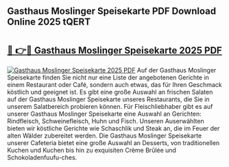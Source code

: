 ## Gasthaus Moslinger Speisekarte PDF Download Online 2025 tQERT

# <h2><a href="http://gcazif.nevu.top/?p=Gasthaus+Moslinger+Speisekarte">🔗 👉🔴 Gasthaus Moslinger Speisekarte 2025 PDF</a></h2>

[![Gasthaus Moslinger Speisekarte 2025 PDF](https://i.imgur.com/dBaPXMq.png)](http://gcazif.nevu.top/?p=Gasthaus+Moslinger+Speisekarte)
Auf der Gasthaus Moslinger Speisekarte finden Sie nicht nur eine Liste der angebotenen Gerichte in einem Restaurant oder Café, sondern auch etwas, das für Ihren Geschmack köstlich und geeignet ist. Es gibt eine große Auswahl an frischen Salaten auf der Gasthaus Moslinger Speisekarte unseres Restaurants, die Sie in unserem Salatbereich probieren können. Für Fleischliebhaber gibt es auf unserer Gasthaus Moslinger Speisekarte eine Auswahl an Gerichten: Rindfleisch, Schweinefleisch, Huhn und Fisch. Unseren Auserwählten bieten wir köstliche Gerichte wie Schaschlik und Steak an, die im Feuer der alten Wälder zubereitet werden. Die Gasthaus Moslinger Speisekarte unserer Cafeteria bietet eine große Auswahl an Desserts, von traditionellen Kuchen und Kuchen bis hin zu exquisiten Crème Brûlée und Schokoladenfuufu-ches.

